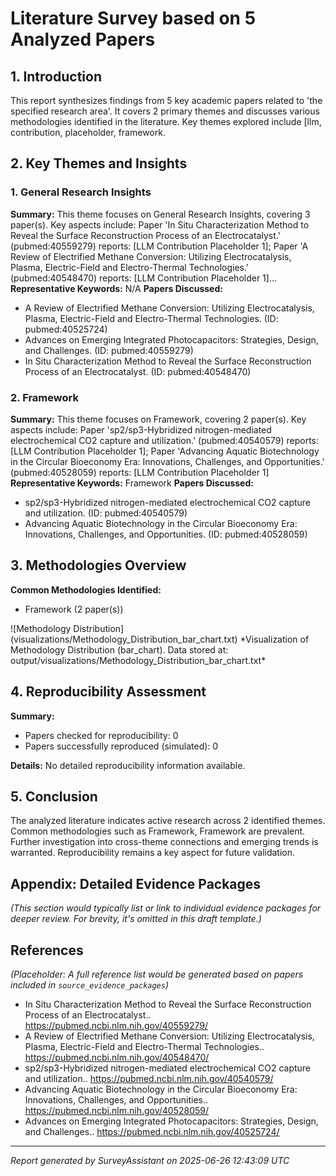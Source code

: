 
# Literature Survey based on 5 Analyzed Papers

## 1. Introduction
This report synthesizes findings from 5 key academic papers related to 'the specified research area'. It covers 2 primary themes and discusses various methodologies identified in the literature. Key themes explored include [llm, contribution, placeholder, framework.

## 2. Key Themes and Insights
### 1. General Research Insights
**Summary:** This theme focuses on General Research Insights, covering 3 paper(s). Key aspects include: Paper 'In Situ Characterization Method to Reveal the Surface Reconstruction Process of an Electrocatalyst.' (pubmed:40559279) reports: [LLM Contribution Placeholder 1]; Paper 'A Review of Electrified Methane Conversion: Utilizing Electrocatalysis, Plasma, Electric-Field and Electro-Thermal Technologies.' (pubmed:40548470) reports: [LLM Contribution Placeholder 1]...
**Representative Keywords:** N/A
**Papers Discussed:**
- A Review of Electrified Methane Conversion: Utilizing Electrocatalysis, Plasma, Electric-Field and Electro-Thermal Technologies. (ID: pubmed:40525724)
- Advances on Emerging Integrated Photocapacitors: Strategies, Design, and Challenges. (ID: pubmed:40559279)
- In Situ Characterization Method to Reveal the Surface Reconstruction Process of an Electrocatalyst. (ID: pubmed:40548470)
### 2. Framework
**Summary:** This theme focuses on Framework, covering 2 paper(s). Key aspects include: Paper 'sp2/sp3-Hybridized nitrogen-mediated electrochemical CO2 capture and utilization.' (pubmed:40540579) reports: [LLM Contribution Placeholder 1]; Paper 'Advancing Aquatic Biotechnology in the Circular Bioeconomy Era: Innovations, Challenges, and Opportunities.' (pubmed:40528059) reports: [LLM Contribution Placeholder 1]
**Representative Keywords:** Framework
**Papers Discussed:**
- sp2/sp3-Hybridized nitrogen-mediated electrochemical CO2 capture and utilization. (ID: pubmed:40540579)
- Advancing Aquatic Biotechnology in the Circular Bioeconomy Era: Innovations, Challenges, and Opportunities. (ID: pubmed:40528059)

## 3. Methodologies Overview
**Common Methodologies Identified:**
<ul>
  <li>Framework (2 paper(s))</li>
</ul>
![Methodology Distribution](visualizations/Methodology_Distribution_bar_chart.txt)
*Visualization of Methodology Distribution (bar_chart). Data stored at: output/visualizations/Methodology_Distribution_bar_chart.txt*

## 4. Reproducibility Assessment
**Summary:**
- Papers checked for reproducibility: 0
- Papers successfully reproduced (simulated): 0

**Details:**
No detailed reproducibility information available.

## 5. Conclusion
The analyzed literature indicates active research across 2 identified themes. Common methodologies such as Framework, Framework are prevalent. Further investigation into cross-theme connections and emerging trends is warranted. Reproducibility remains a key aspect for future validation.

## Appendix: Detailed Evidence Packages
*(This section would typically list or link to individual evidence packages for deeper review. For brevity, it's omitted in this draft template.)*

## References
*(Placeholder: A full reference list would be generated based on papers included in `source_evidence_packages`)*
- In Situ Characterization Method to Reveal the Surface Reconstruction Process of an Electrocatalyst.. https://pubmed.ncbi.nlm.nih.gov/40559279/
- A Review of Electrified Methane Conversion: Utilizing Electrocatalysis, Plasma, Electric-Field and Electro-Thermal Technologies.. https://pubmed.ncbi.nlm.nih.gov/40548470/
- sp2/sp3-Hybridized nitrogen-mediated electrochemical CO2 capture and utilization.. https://pubmed.ncbi.nlm.nih.gov/40540579/
- Advancing Aquatic Biotechnology in the Circular Bioeconomy Era: Innovations, Challenges, and Opportunities.. https://pubmed.ncbi.nlm.nih.gov/40528059/
- Advances on Emerging Integrated Photocapacitors: Strategies, Design, and Challenges.. https://pubmed.ncbi.nlm.nih.gov/40525724/

---
*Report generated by SurveyAssistant on 2025-06-26 12:43:09 UTC*